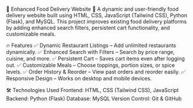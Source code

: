 🍔 Enhanced Food Delivery Website 🚀
A dynamic and user-friendly food delivery website built using HTML, CSS, JavaScript (Tailwind CSS), Python (Flask), and MySQL. This project improves existing food delivery platforms by adding enhanced search filters, persistent cart functionality, and customizable meals.

🔥 Features
✅ Dynamic Restaurant Listings – Add unlimited restaurants dynamically.
✅ Enhanced Search with Filters – Search by price range, cuisine, and more.
✅ Persistent Cart – Saves cart items even after logging out.
✅ Customizable Meals – Choose toppings, portion sizes, or spice levels.
✅ Order History & Reorder – View past orders and reorder easily.
✅ Responsive Design – Works on desktop and mobile devices.

🛠 Technologies Used
Frontend: HTML, CSS (Tailwind CSS), JavaScript
Backend: Python (Flask)
Database: MySQL
Version Control: Git & GitHub
